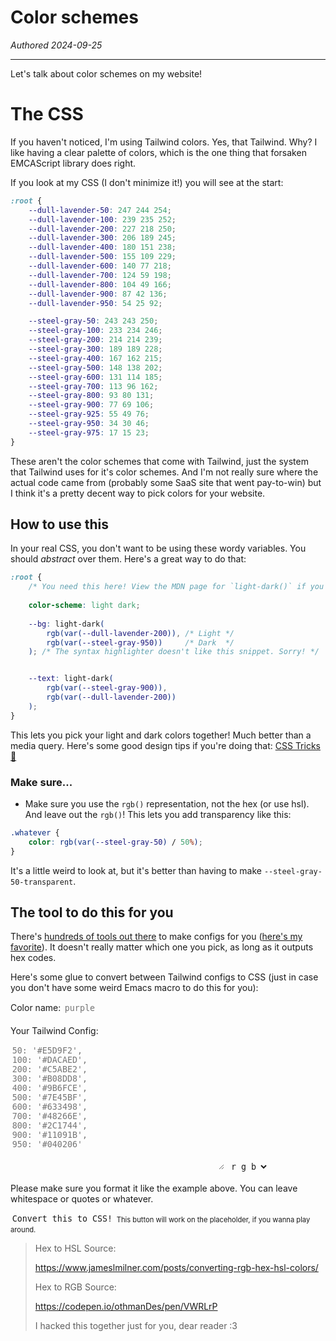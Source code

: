 # Color schemes

*Authored 2024-09-25*

---

Let's talk about color schemes on my website!

# The CSS

If you haven't noticed, I'm using Tailwind colors.
Yes, that Tailwind. Why? I like having a clear palette of colors, 
which is the one thing that forsaken EMCAScript library does right.

If you look at my CSS (I don't minimize it!) you will see at the start:

```css
:root {
    --dull-lavender-50: 247 244 254;
    --dull-lavender-100: 239 235 252;
    --dull-lavender-200: 227 218 250;
    --dull-lavender-300: 206 189 245;
    --dull-lavender-400: 180 151 238;
    --dull-lavender-500: 155 109 229;
    --dull-lavender-600: 140 77 218;
    --dull-lavender-700: 124 59 198;
    --dull-lavender-800: 104 49 166;
    --dull-lavender-900: 87 42 136;
    --dull-lavender-950: 54 25 92;

    --steel-gray-50: 243 243 250;
    --steel-gray-100: 233 234 246;
    --steel-gray-200: 214 214 239;
    --steel-gray-300: 189 189 228;
    --steel-gray-400: 167 162 215;
    --steel-gray-500: 148 138 202;
    --steel-gray-600: 131 114 185;
    --steel-gray-700: 113 96 162;
    --steel-gray-800: 93 80 131;
    --steel-gray-900: 77 69 106;
    --steel-gray-925: 55 49 76;
    --steel-gray-950: 34 30 46;
    --steel-gray-975: 17 15 23;
}
```

These aren't the color schemes that come with Tailwind, just the system 
that Tailwind uses for it's color schemes. And I'm not really sure where
the actual code came from (probably some SaaS site that went pay-to-win)
but I think it's a pretty decent way to pick colors for your website.


## How to use this

In your real CSS, you don't want to be using these wordy variables.
You should _abstract_ over them. Here's a great way to do that:

```css
:root {
    /* You need this here! View the MDN page for `light-dark()` if you're curious. */
    
    color-scheme: light dark;
    
    --bg: light-dark(
        rgb(var(--dull-lavender-200)), /* Light */
        rgb(var(--steel-gray-950))     /* Dark  */
    ); /* The syntax highlighter doesn't like this snippet. Sorry! */


    --text: light-dark(
        rgb(var(--steel-gray-900)),
        rgb(var(--dull-lavender-200))
    );
}
```

This lets you pick your light and dark colors together! 
Much better than a media query. 
Here's some good design tips if you're doing that: [CSS Tricks 🔗](https://css-tricks.com/a-complete-guide-to-dark-mode-on-the-web/#design)

### Make sure...

- Make sure you use the `rgb()` representation, not the hex (or use hsl). 
  And leave out the `rgb()`! This lets you add transparency like this:

```css
.whatever {
    color: rgb(var(--steel-gray-50) / 50%);
}
```

It's a little weird to look at, but it's better than having to make `--steel-gray-50-transparent`.

## The tool to do this for you

There's [hundreds of tools out there](https://lmgt.org/?q=%22ta%E2%85%B0Iwind%22+color+palette+generator) to make configs for you ([here's my favorite](https://www.tailwindshades.com)). 
It doesn't really matter which one you pick, as long as it outputs hex codes.

Here's some glue to convert between Tailwind configs to CSS 
(just in case you don't have some weird Emacs macro to do this for you):

<style>
.inputs {
    background-color: var(--plain-bg);
    border: 1px solid var(--border);
    color: var(--text);
    padding: 0.2em;
    border-radius: 0.2em;
    font-family: Cascadia Code, monospace;
}

.inputs-surface0 {
    background-color: var(--bg-surface0);
    border: 1px solid var(--border);
    color: var(--text);
    padding: 0.2em;
    border-radius: 0.2em;
    font-family: Cascadia Code, monospace;
}

</style>
<label> Color name: <input class="inputs" id="color_name" placeholder="purple"></label> <br><br>
<label>
Your Tailwind Config: <br>
<textarea class="inputs" id="tailwind" rows="13" cols="40" placeholder="50: '#E5D9F2',
100: '#DACAED',
200: '#C5ABE2',
300: '#B08DD8',
400: '#9B6FCE',
500: '#7E45BF',
600: '#633498',
700: '#48266E',
800: '#2C1744',
900: '#11091B',
950: '#040206'
"></textarea>
</label>

<select id="color-format" class="inputs-surface0">
    <option value="rgb">r g b</option>
    <option value="hsl">h s l</option>
</select>

Please make sure you format it like the example above. You can leave whitespace or quotes or whatever.


<script>
    function cssConvert() {
        let palette = document.querySelector("textarea#tailwind").value ||
`50: '#E5D9F2',
100: '#DACAED',
200: '#C5ABE2',
300: '#B08DD8',
400: '#9B6FCE',
500: '#7E45BF',
600: '#633498',
700: '#48266E',
800: '#2C1744',
900: '#11091B',
950: '#040206'`;

        let palette_name = (document.querySelector("input#color_name").value || "purple").replaceAll(" ", "-");
        let color_format = document.querySelector("select#color-format").value || "rgb";

        let shades = {};

        try {
            palette.trim().split("\n").forEach((i) => {
                let text = i.split(":");
                let shade_number = text[0].trim().replaceAll("\"", "").replaceAll("'", "");
                let color_unparsed = text[1].trim().replaceAll(",", "").replaceAll("\"", "").replaceAll("'", "");

                if (color_format === "rgb") {
                    shades[shade_number] = hex2rgb(color_unparsed);
                } else if (color_format === "hsl") {
                    shades[shade_number] = hex2hsl(color_unparsed);
                }
            });
        } catch (error) {
            console.error(error);
            alert(error);
        }

        let str = "";
        str += ":root {\n";

        for (const [key, value] of Object.entries(shades)) {
            str += `    --${palette_name}-${key}: ${value};\n`;
        }
        
        str += "}";

        document.querySelector("textarea#tailwind").value = str;
    }

    function hex2rgb(hex) {
        let pattern_color = "^#([A-Fa-f0-9]{6})$";
        if (hex.match(pattern_color)) {
            let hex_color = hex.replace("#", "")
                , r = parseInt(hex_color.substring(0, 2), 16)
                , g = parseInt(hex_color.substring(2, 4), 16)
                , b = parseInt(hex_color.substring(4, 6), 16);
            return `${r} ${g} ${b}`;
        }
        else {
            throw new Error('Error Color Format');
        }
    }

    function hex2hsl(hex) {
      const result = /^#?([a-f\d]{2})([a-f\d]{2})([a-f\d]{2})$/i.exec(hex);

      if (!result) {
        throw new Error("Could not parse Hex Color");
      }

      const rHex = parseInt(result[1], 16);
      const gHex = parseInt(result[2], 16);
      const bHex = parseInt(result[3], 16);

      const r = rHex / 255;
      const g = gHex / 255;
      const b = bHex / 255;

      const max = Math.max(r, g, b);
      const min = Math.min(r, g, b);

      let h = (max + min) / 2;
      let s = h;
      let l = h;

      if (max === min) {
        return { h: 0, s: 0, l };
      }

      const d = max - min;
      s = l > 0.5 ? d / (2 - max - min) : d / (max + min);
      switch (max) {
        case r:
          h = (g - b) / d + (g < b ? 6 : 0);
          break;
        case g:
          h = (b - r) / d + 2;
          break;
        case b:
          h = (r - g) / d + 4;
          break;
      }
      h /= 6;

      s = s * 100;
      s = Math.round(s);
      l = l * 100;
      l = Math.round(l);
      h = Math.round(360 * h);

      return `${h} ${s} ${l}`;
    }
</script>

<button type="button" onclick="cssConvert()" class="inputs-surface0">Convert this to CSS!</button>
<span style="font-size: 0.8em">This button will work on the placeholder, if you wanna play around.</span>

> Hex to HSL Source:
> 
> <https://www.jameslmilner.com/posts/converting-rgb-hex-hsl-colors/>
> 
> Hex to RGB Source:
> 
> <https://codepen.io/othmanDes/pen/VWRLrP>
> 
> I hacked this together just for you, dear reader :3

